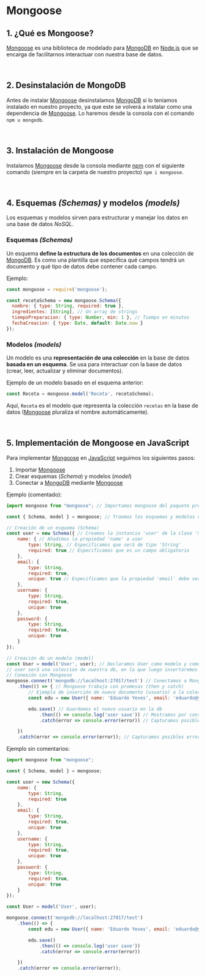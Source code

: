 # Mongoose

## 1. ¿Qué es Mongoose?

[Mongoose](../../../GLOSARIO.md#mongoose) es una biblioteca de modelado para [MongoDB](../../../GLOSARIO.md#mongodb) en [Node.js](../../../GLOSARIO.md#nodejs) que se encarga de facilitarnos interactuar con nuestra base de datos.

<br>


## 2. Desinstalación de MongoDB

Antes de instalar [Mongoose](../../../GLOSARIO.md#mongoose) desinstalamos [MongoDB](../../../GLOSARIO.md#mongodb) si lo teníamos instalado en nuestro proyecto, ya que este se volverá a instalar como una dependencia de [Mongoose](../../../GLOSARIO.md#mongoose). Lo haremos desde la consola con el comando ```npm u mongodb```.

<br>

## 3. Instalación de Mongoose

Instalamos [Mongoose](../../../GLOSARIO.md#mongoose) desde la consola mediante [npm](../../../GLOSARIO.md#npm-node-package-manager) con el siguiente comando (siempre en la carpeta de nuestro proyecto) ```npm i mongoose```.

<br>

## 4. Esquemas *(Schemas)* y modelos *(models)* 

Los esquemas y modelos sirven para estructurar y manejar los datos en una base de datos *NoSQL*.

### Esquemas *(Schemas)*

Un esquema **define la estructura de los documentos** en una colección de [MongoDB](../../../GLOSARIO.md#mongodb). Es como una plantilla que especifica qué campos tendrá un documento y qué tipo de datos debe contener cada campo.

Ejemplo:

```js
const mongoose = require('mongoose');

const recetaSchema = new mongoose.Schema({
  nombre: { type: String, required: true },
  ingredientes: [String], // Un array de strings
  tiempoPreparacion: { type: Number, min: 1 }, // Tiempo en minutos
  fechaCreacion: { type: Date, default: Date.now }
});
```

### Modelos *(models)*

Un modelo es una **representación de una colección** en la base de datos **basada en un esquema**. Se usa para interactuar con la base de datos (crear, leer, actualizar y eliminar documentos).

Ejemplo de un modelo basado en el esquema anterior:

```js
const Receta = mongoose.model('Receta', recetaSchema);
```
Aquí, ```Receta``` es el modelo que representa la colección ```recetas``` en la base de datos ([Mongoose](../../../GLOSARIO.md#mongoose) pluraliza el nombre automáticamente).

<br>

## 5. Implementación de Mongoose en JavaScript

Para implementar [Mongoose](../../../GLOSARIO.md#mongoose) en [JavaScript](../../../GLOSARIO.md#javascript-js) seguimos los siguientes pasos:

1. Importar [Mongoose](../../../GLOSARIO.md#mongoose)
2. Crear esquemas (*Schema*) y modelos (*model*)
3. Conectar a [MongoDB](../../../GLOSARIO.md#mongodb) mediante [Mongoose](../../../GLOSARIO.md#mongoose)

Ejemplo (comentado):

```js
import mongoose from "mongoose"; // Importamos mongoose del paquete previamente instalado

const { Schema, model } = mongoose; // Traemos los esquemas y modelos de moongose

// Creación de un esquema (Schema)
const user = new Schema({ // Creamos la instancia 'user' de la clase 'Schema', previamente importada de mongoose
    name: { // Añadimos la propiedad 'name' a user
        type: String, // Especificamos que será de tipo 'String'
        required: true // Especificamos que es un campo obligatorio
    },
    email: {
        type: String,
        required: true,
        unique: true // Especificamos que la propiedad 'email' debe ser única, no puede haber más de un usuario con el mismo email
    },
    username: {
        type: String,
        required: true,
        unique: true
    },
    password: {
        type: String,
        required: true,
        unique: true
    }
});

// Creación de un modelo (model)
const User = model('User', user); // Declaramos User como modelo y como parámetros especificamos el nombre ('User') y el esquema para su creación (user)
// user será una colección de nuestra db, en la que luego insertaremos los distintos usuarios (documentos)
// Conexión con Mongoose
mongoose.connect('mongodb://localhost:27017/test') // Conectamos a MongoDB mediante el método 'connect' y especificamos la URL incluyendo el nombre de la db (test)
    .then(() => { // Mongoose trabaja con promesas (then y catch)
        // Ejemplo de inserción de nuevo documento (usuario) a la colección user de nuestra db
        const edu = new User({ name: 'Eduardo Yeves', email: 'eduardo@yeves.com', username: 'EduYeves', password: '123123123' }) // Especificamos los valores de los campos

        edu.save() // Guardamos el nuevo usuario en la db
            .then(() => console.log('user save')) // Mostramos por consola si se registra el usuario correctamente
            .catch(error => console.error(error)) // Capturamos posibles errores (al insertar el nuevo usuario) y los mostramos por consola

    })
    .catch(error => console.error(error)); // Capturamos posibles errores (de conexión con la db) y los mostramos por consola
```

Ejemplo sin comentarios:

```js
import mongoose from "mongoose";

const { Schema, model } = mongoose;

const user = new Schema({
    name: {
        type: String,
        required: true
    },
    email: {
        type: String,
        required: true,
        unique: true
    },
    username: {
        type: String,
        required: true,
        unique: true
    },
    password: {
        type: String,
        required: true,
        unique: true
    }
});

const User = model('User', user);

mongoose.connect('mongodb://localhost:27017/test')
    .then(() => {
        const edu = new User({ name: 'Eduardo Yeves', email: 'eduardo@yeves.com', username: 'EduYeves', password: '123123123' })

        edu.save()
            .then(() => console.log('user save'))
            .catch(error => console.error(error))

    })
    .catch(error => console.error(error));
```